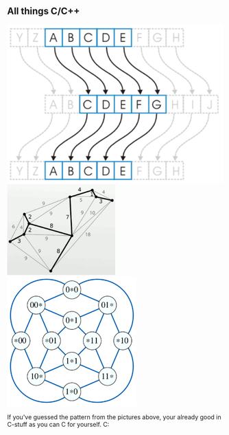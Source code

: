All things C/C++ 
--

<img src="Images/caesar_cipher.png">
<img src="Images/comb.png" width="50%">
<img src="Images/clique.png" width="60%">

If you've guessed the pattern from the pictures above, your already good in C-stuff as you can C for yourself. C:

